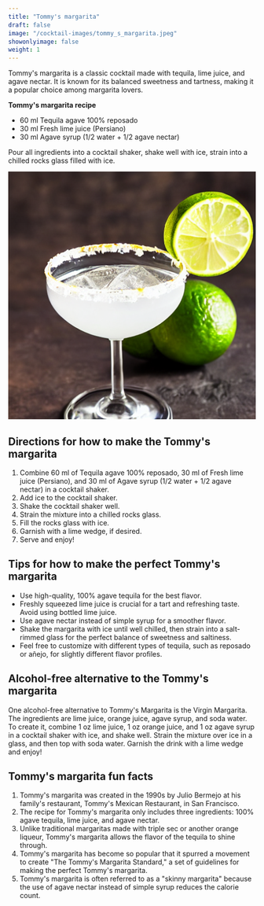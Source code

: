 ```yaml
---
title: "Tommy's margarita"
draft: false
image: "/cocktail-images/tommy_s_margarita.jpeg"
showonlyimage: false
weight: 1
---
```


Tommy's margarita is a classic cocktail made with tequila, lime juice, and agave nectar. It is known for its balanced sweetness and tartness, making it a popular choice among margarita lovers.

<!--more-->

**Tommy's margarita recipe**

- 60 ml Tequila agave 100% reposado
- 30 ml Fresh lime juice (Persiano)
- 30 ml Agave syrup (1/2 water + 1/2 agave nectar)


Pour all ingredients into a cocktail shaker, shake well with ice, strain into a chilled rocks glass filled with ice.

![](/cocktail-images/tommy_s_margarita.jpeg)


## Directions for how to make the Tommy's margarita

1. Combine 60 ml of Tequila agave 100% reposado, 30 ml of Fresh lime juice (Persiano), and 30 ml of Agave syrup (1/2 water + 1/2 agave nectar) in a cocktail shaker.
2. Add ice to the cocktail shaker.
3. Shake the cocktail shaker well.
4. Strain the mixture into a chilled rocks glass.
5. Fill the rocks glass with ice.
6. Garnish with a lime wedge, if desired.
7. Serve and enjoy!

## Tips for how to make the perfect Tommy's margarita

- Use high-quality, 100% agave tequila for the best flavor.
- Freshly squeezed lime juice is crucial for a tart and refreshing taste. Avoid using bottled lime juice.
- Use agave nectar instead of simple syrup for a smoother flavor.
- Shake the margarita with ice until well chilled, then strain into a salt-rimmed glass for the perfect balance of sweetness and saltiness.
- Feel free to customize with different types of tequila, such as reposado or añejo, for slightly different flavor profiles.

## Alcohol-free alternative to the Tommy's margarita

One alcohol-free alternative to Tommy's Margarita is the Virgin Margarita. The ingredients are lime juice, orange juice, agave syrup, and soda water. To create it, combine 1 oz lime juice, 1 oz orange juice, and 1 oz agave syrup in a cocktail shaker with ice, and shake well. Strain the mixture over ice in a glass, and then top with soda water. Garnish the drink with a lime wedge and enjoy!

## Tommy's margarita fun facts

1. Tommy's margarita was created in the 1990s by Julio Bermejo at his family's restaurant, Tommy's Mexican Restaurant, in San Francisco.
2. The recipe for Tommy's margarita only includes three ingredients: 100% agave tequila, lime juice, and agave nectar.
3. Unlike traditional margaritas made with triple sec or another orange liqueur, Tommy's margarita allows the flavor of the tequila to shine through.
4. Tommy's margarita has become so popular that it spurred a movement to create "The Tommy's Margarita Standard," a set of guidelines for making the perfect Tommy's margarita.
5. Tommy's margarita is often referred to as a "skinny margarita" because the use of agave nectar instead of simple syrup reduces the calorie count.
